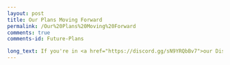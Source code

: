 ```yaml
---
layout: post
title: Our Plans Moving Forward
permalink: /Our%20Plans%20Moving%20Forward
comments: true
comments-id: Future-Plans

long_text: If you're in <a href="https://discord.gg/sN9YRQbBv7">our Discord server</a>, you've most likely already heard the big news – <strong>Faithful 32x now has <u>all</u> textures for Java Edition 1.18 <i>and</i> 1.19!</strong> That means Faithful 32x for these versions is now fully complete. There's still a few things to do before release though, and we thought we would take the time to outline them in this post, as well as share our plans following the full release of the pack.<br><br><br><strong>On release</strong><br><br>First, let's talk about Bedrock Edition. While our artists have been exceptionally productive working to help get Faithful 32x for this version of the game done recently (thank you!), not all textures have been done just yet. This is mainly due to Bedrock having a whole lot of UI textures, which greatly inflates the texture count compared to Java.<br>Our plan right now is to release the Bedrock pack alongside the Java one, with all the same updates it has received, but as a pre-release instead of a full release. More about what that means exactly later.<br>Additionally, Education Edition-exclusive textures will not be included in the main Bedrock pack, at least not strictly before the release.<br><br>As for legacy Java version support, Faithful 32x is planned to support all versions from 1.4 to 1.19, as well as Beta 1.7.3. We're choosing not to explicitly support Beta 1.8 through release 1.3 to save ourselves some work, since the pack format barely changed between these versions and therefore the 1.4 pack will work well in most use cases.<br><br><br><strong>After release</strong><br><br>Moving on towards the future, after Java's full release we intend to restore a regular update schedule and release updates every month.<br>All fully complete packs (i.e. the ones that have all textures from their respective version) will be called Releases and be put out in a single website post.<br>Packs that still have some missing textures will be grouped into a separate post, will be called Pre-releases and branded accordingly. This isn't just limited to Bedrock for the time being, but also legacy Java versions with special textures that are unable to be backported from newer versions – for example the boat entity in release 1.8 and below. Pre-releases will also release at the same time as regular Releases.<br>Packs for snapshots of upcoming Minecraft versions are going to be separate from both of these and have a dedicated post. These will most likely be put out more frequently during the snapshot phase than the regular releases.<br><br>Finally, about the long-awaited Programmer Art pack&#58; It will be started and submissions for it will be allowed <u>only after</u> all packs for all versions and editions of the regular Jappa Faithful 32x are 100% complete. Guidelines for Faithful Programmer Art will also be made, but expect them to be mostly identical to the existing Jappa ones, just with minor changes and additions.<br><br>It's worth mentioning that none of this applies to Faithful 64x or Classic Faithful. Those will carry on with their existing release schemes for the foreseeable future.<br><br>Well, that's all from us for today. We hope this made our plans clear and see you on Faithful 32x's release day!
---
```

